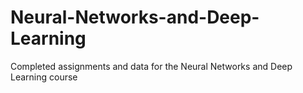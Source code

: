 # Neural-Networks-and-Deep-Learning
Completed assignments and data for the Neural Networks and Deep Learning course
